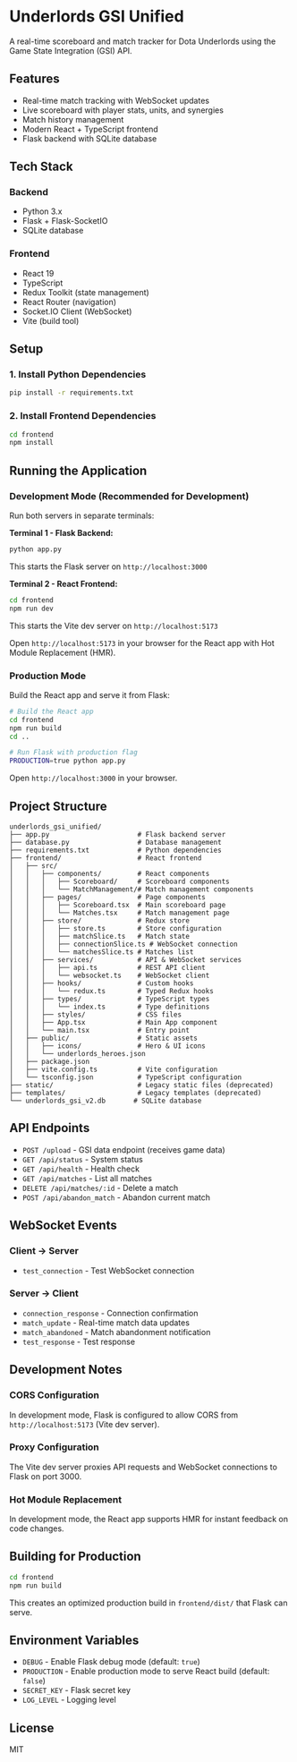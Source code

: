 # Underlords GSI Unified

A real-time scoreboard and match tracker for Dota Underlords using the Game State Integration (GSI) API.

## Features

- Real-time match tracking with WebSocket updates
- Live scoreboard with player stats, units, and synergies
- Match history management
- Modern React + TypeScript frontend
- Flask backend with SQLite database

## Tech Stack

### Backend
- Python 3.x
- Flask + Flask-SocketIO
- SQLite database

### Frontend
- React 19
- TypeScript
- Redux Toolkit (state management)
- React Router (navigation)
- Socket.IO Client (WebSocket)
- Vite (build tool)

## Setup

### 1. Install Python Dependencies

```bash
pip install -r requirements.txt
```

### 2. Install Frontend Dependencies

```bash
cd frontend
npm install
```

## Running the Application

### Development Mode (Recommended for Development)

Run both servers in separate terminals:

**Terminal 1 - Flask Backend:**
```bash
python app.py
```
This starts the Flask server on `http://localhost:3000`

**Terminal 2 - React Frontend:**
```bash
cd frontend
npm run dev
```
This starts the Vite dev server on `http://localhost:5173`

Open `http://localhost:5173` in your browser for the React app with Hot Module Replacement (HMR).

### Production Mode

Build the React app and serve it from Flask:

```bash
# Build the React app
cd frontend
npm run build
cd ..

# Run Flask with production flag
PRODUCTION=true python app.py
```

Open `http://localhost:3000` in your browser.

## Project Structure

```
underlords_gsi_unified/
├── app.py                      # Flask backend server
├── database.py                 # Database management
├── requirements.txt            # Python dependencies
├── frontend/                   # React frontend
│   ├── src/
│   │   ├── components/         # React components
│   │   │   ├── Scoreboard/     # Scoreboard components
│   │   │   └── MatchManagement/# Match management components
│   │   ├── pages/              # Page components
│   │   │   ├── Scoreboard.tsx  # Main scoreboard page
│   │   │   └── Matches.tsx     # Match management page
│   │   ├── store/              # Redux store
│   │   │   ├── store.ts        # Store configuration
│   │   │   ├── matchSlice.ts   # Match state
│   │   │   ├── connectionSlice.ts # WebSocket connection
│   │   │   └── matchesSlice.ts # Matches list
│   │   ├── services/           # API & WebSocket services
│   │   │   ├── api.ts          # REST API client
│   │   │   └── websocket.ts    # WebSocket client
│   │   ├── hooks/              # Custom hooks
│   │   │   └── redux.ts        # Typed Redux hooks
│   │   ├── types/              # TypeScript types
│   │   │   └── index.ts        # Type definitions
│   │   ├── styles/             # CSS files
│   │   ├── App.tsx             # Main App component
│   │   └── main.tsx            # Entry point
│   ├── public/                 # Static assets
│   │   ├── icons/              # Hero & UI icons
│   │   └── underlords_heroes.json
│   ├── package.json
│   ├── vite.config.ts          # Vite configuration
│   └── tsconfig.json           # TypeScript configuration
├── static/                     # Legacy static files (deprecated)
├── templates/                  # Legacy templates (deprecated)
└── underlords_gsi_v2.db       # SQLite database
```

## API Endpoints

- `POST /upload` - GSI data endpoint (receives game data)
- `GET /api/status` - System status
- `GET /api/health` - Health check
- `GET /api/matches` - List all matches
- `DELETE /api/matches/:id` - Delete a match
- `POST /api/abandon_match` - Abandon current match

## WebSocket Events

### Client → Server
- `test_connection` - Test WebSocket connection

### Server → Client
- `connection_response` - Connection confirmation
- `match_update` - Real-time match data updates
- `match_abandoned` - Match abandonment notification
- `test_response` - Test response

## Development Notes

### CORS Configuration
In development mode, Flask is configured to allow CORS from `http://localhost:5173` (Vite dev server).

### Proxy Configuration
The Vite dev server proxies API requests and WebSocket connections to Flask on port 3000.

### Hot Module Replacement
In development mode, the React app supports HMR for instant feedback on code changes.

## Building for Production

```bash
cd frontend
npm run build
```

This creates an optimized production build in `frontend/dist/` that Flask can serve.

## Environment Variables

- `DEBUG` - Enable Flask debug mode (default: `true`)
- `PRODUCTION` - Enable production mode to serve React build (default: `false`)
- `SECRET_KEY` - Flask secret key
- `LOG_LEVEL` - Logging level

## License

MIT

